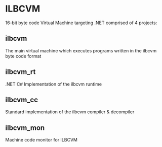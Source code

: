 # ILBCVM

16-bit byte code Virtual Machine targeting .NET comprised of 4 projects:

## ilbcvm
The main virtual machine which executes programs written in the ilbcvm byte code format

## ilbcvm_rt
.NET C# Implementation of the ilbcvm runtime

## ilbcvm_cc
Standard implementation of the ilbcvm compiler & decompiler

## ilbcvm_mon
Machine code monitor for ILBCVM

